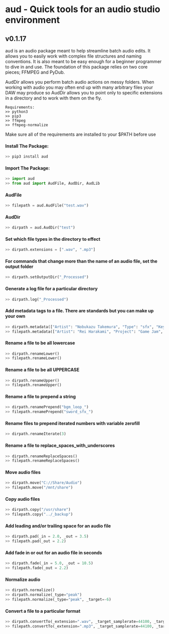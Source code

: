 # aud - Quick tools for an audio studio environment
## v0.1.17

aud is an audio package meant to help streamline batch audio edits.
It allows you to easily work with complex file structures and naming conventions.
It is also meant to be easy enough for a beginner programmer to dive in and use.
The foundation of this package relies on two core pieces; FFMPEG and PyDub.

AudDir allows you perform batch audio actions on messy folders. 
When working with audio you may often end up with many arbitrary files your DAW may produce so AudDir allows you to point only to specific extensions in a directory and to work with them on the fly.

```
Requirements:
>> python3
>> pip3
>> ffmpeg
>> ffmpeg-normalize
```

Make sure all of the requirements are installed to your $PATH before use

#### Install The Package:
```python
>> pip3 install aud
```

#### Import The Package:
```python
>> import aud
>> from aud import AudFile, AudDir, AudLib
```

#### AudFile
```python
>> filepath = aud.AudFile("test.wav")
```

#### AudDir
```python
>> dirpath = aud.AudDir("test")
```

#### Set which file types in the directory to effect
```python
>> dirpath.extensions = [".wav", ".mp3"]
```

#### For commands that change more than the name of an audio file, set the output folder
```python
>> dirpath.setOutputDir("_Processed")
```

#### Generate a log file for a particular directory
```python
>> dirpath.log("_Processed")
```

#### Add metadata tags to a file. There are standards but you can make up your own
```python
>> dirpath.metadata(["Artist": "Nobukazu Takemura", "Type": "sfx", "Keywords": "sword oneshot stereo"])
>> filepath.metadata(["Artist": "Rei Harakami", "Project": "Game Jam", "Keywords": "loop bgm"])
```

#### Rename a file to be all lowercase
```python
>> dirpath.renameLower()
>> filepath.renameLower()
```

#### Rename a file to be all UPPERCASE
```python
>> dirpath.renameUpper()
>> filepath.renameUpper()
```

#### Rename a file to prepend a string
```python
>> dirpath.renamePrepend("bgm_loop_")
>> filepath.renamePrepend("sword_sfx_")
```

#### Rename files to prepend iterated numbers with variable zerofill
```python
>> dirpath.renameIterate(3)
```

#### Rename a file to replace_spaces_with_underscores
```python
>> dirpath.renameReplaceSpaces()
>> filepath.renameReplaceSpaces()
```

#### Move audio files
```python
>> dirpath.move("C://Share/Audio")
>> filepath.move("/mnt/share")
```

#### Copy audio files
```python
>> dirpath.copy("/usr/share")
>> filepath.copy("../_backup")
```

#### Add leading and/or trailing space for an audio file
```python
>> dirpath.pad(_in = 2.0, _out = 3.5)
>> filepath.pad(_out = 2.2)
```


#### Add fade in or out for an audio file in seconds
```python
>> dirpath.fade(_in = 5.0, _out = 10.5)
>> filepath.fade(_out = 2.2)
```

#### Normalize audio
```python
>> dirpath.normalize()
>> dirpath.normalize(_type="peak")
>> filepath.normalize(_type="peak", _target=-6)
```

#### Convert a file to a particular format
```python
>> dirpath.convertTo(_extension=".wav", _target_samplerate=44100, _target_bitdepth=16)
>> filepath.convertTo(_extension=".mp3", _target_samplerate=44100, _target_bitrate="320k") #bitrate="0" for lossy compression
```
